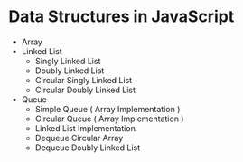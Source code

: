 # Data Structures in JavaScript
- Array
- Linked List
  - Singly Linked List
  - Doubly Linked List
  - Circular Singly Linked List
  - Circular Doubly Linked List
- Queue
  - Simple Queue ( Array Implementation )
  - Circular Queue ( Array Implementation )
  - Linked List Implementation
  - Dequeue Circular Array
  - Dequeue Doubly Linked List